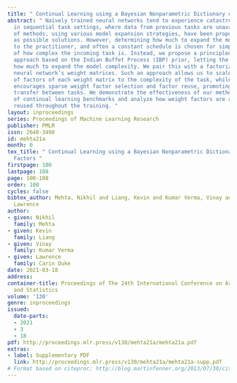 ```yaml
---
title: " Continual Learning using a Bayesian Nonparametric Dictionary of Weight Factors "
abstract: " Naively trained neural networks tend to experience catastrophic forgetting
  in sequential task settings, where data from previous tasks are unavailable. A number
  of methods, using various model expansion strategies, have been proposed recently
  as possible solutions. However, determining how much to expand the model is left
  to the practitioner, and often a constant schedule is chosen for simplicity, regardless
  of how complex the incoming task is. Instead, we propose a principled Bayesian nonparametric
  approach based on the Indian Buffet Process (IBP) prior, letting the data determine
  how much to expand the model complexity. We pair this with a factorization of the
  neural network’s weight matrices. Such an approach allows us to scale the number
  of factors of each weight matrix to the complexity of the task, while the IBP prior
  encourages sparse weight factor selection and factor reuse, promoting positive knowledge
  transfer between tasks. We demonstrate the effectiveness of our method on a number
  of continual learning benchmarks and analyze how weight factors are allocated and
  reused throughout the training. "
layout: inproceedings
series: Proceedings of Machine Learning Research
publisher: PMLR
issn: 2640-3498
id: mehta21a
month: 0
tex_title: " Continual Learning using a Bayesian Nonparametric Dictionary of Weight
  Factors "
firstpage: 100
lastpage: 108
page: 100-108
order: 100
cycles: false
bibtex_author: Mehta, Nikhil and Liang, Kevin and Kumar Verma, Vinay and Carin Duke,
  Lawrence
author:
- given: Nikhil
  family: Mehta
- given: Kevin
  family: Liang
- given: Vinay
  family: Kumar Verma
- given: Lawrence
  family: Carin Duke
date: 2021-03-18
address:
container-title: Proceedings of The 24th International Conference on Artificial Intelligence
  and Statistics
volume: '130'
genre: inproceedings
issued:
  date-parts:
  - 2021
  - 3
  - 18
pdf: http://proceedings.mlr.press/v130/mehta21a/mehta21a.pdf
extras:
- label: Supplementary PDF
  link: http://proceedings.mlr.press/v130/mehta21a/mehta21a-supp.pdf
# Format based on citeproc: http://blog.martinfenner.org/2013/07/30/citeproc-yaml-for-bibliographies/
---
```

